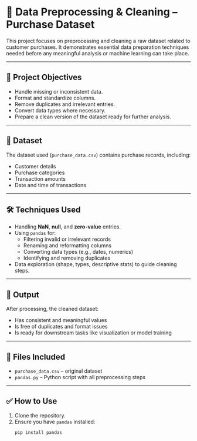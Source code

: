 # 🧹 Data Preprocessing & Cleaning – Purchase Dataset

This project focuses on preprocessing and cleaning a raw dataset related to customer purchases. It demonstrates essential data preparation techniques needed before any meaningful analysis or machine learning can take place.

---

## 📌 Project Objectives

- Handle missing or inconsistent data.
- Format and standardize columns.
- Remove duplicates and irrelevant entries.
- Convert data types where necessary.
- Prepare a clean version of the dataset ready for further analysis.

---

## 📂 Dataset

The dataset used (`purchase_data.csv`) contains purchase records, including:
- Customer details
- Purchase categories
- Transaction amounts
- Date and time of transactions

---

## 🛠️ Techniques Used

- Handling **NaN**, **null**, and **zero-value** entries.
- Using `pandas` for:
  - Filtering invalid or irrelevant records
  - Renaming and reformatting columns
  - Converting data types (e.g., dates, numerics)
  - Identifying and removing duplicates
- Data exploration (shape, types, descriptive stats) to guide cleaning steps.

---

## 🧪 Output

After processing, the cleaned dataset:
- Has consistent and meaningful values
- Is free of duplicates and format issues
- Is ready for downstream tasks like visualization or model training

---

## 📁 Files Included

- `purchase_data.csv` – original dataset
- `pandas.py` – Python script with all preprocessing steps

---

## ✅ How to Use

1. Clone the repository.
2. Ensure you have `pandas` installed:
   ```bash
   pip install pandas
